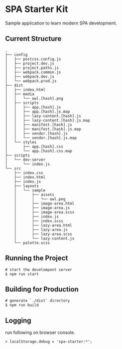 # SPA Starter Kit

Sample application to learn modern SPA development.

## Current Structure

```
.
├── config
│   ├── postcss.config.js
│   ├── project.dev.js
│   ├── project.paths.js
│   ├── webpack.common.js
│   ├── webpack.dev.js
│   └── webpack.prod.js
├── dist
│   ├── index.html
│   ├── media
│   │   └── owl.[hash].png
│   ├── scripts
│   │   ├── app.[hash].js
│   │   ├── app.[hash].js.map
│   │   ├── lazy-content.[hash].js
│   │   ├── lazy-content.[hash].js.map
│   │   ├── manifest.[hash].js
│   │   ├── manifest.[hash].js.map
│   │   ├── vendor.[hash].js
│   │   └── vendor.[hash].js.map
│   └── styles
│       ├── app.[hash].css
│       └── app.[hash].css.map
├── scripts
│   └── dev-server
│       └── index.js
└── src
    ├── index.css
    ├── index.html
    ├── index.js
    ├── layouts
    │   └── sample
    │       ├── assets
    │       │   └── owl.png
    │       ├── image-area.html
    │       ├── image-area.js
    │       ├── image-area.scss
    │       ├── index.js
    │       ├── index.scss
    │       ├── lazy-area.html
    │       ├── lazy-area.js
    │       ├── lazy-area.scss
    │       └── lazy-content.js
    └── palette.scss
```

## Running the Project

```
# start the develompent server
$ npm run start
```

## Building for Production

```
# generate `./dist` directory
$ npm run build
```

## Logging

run following on browser console.

```
> localStorage.debug = 'spa-starter:*';
```
